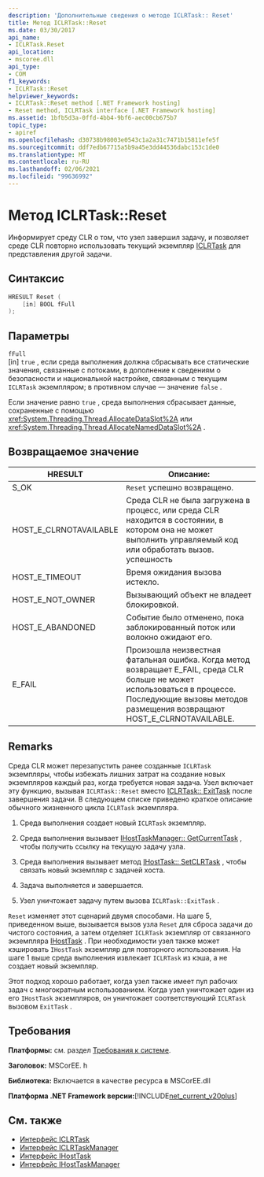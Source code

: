 ```yaml
---
description: 'Дополнительные сведения о методе ICLRTask:: Reset'
title: Метод ICLRTask::Reset
ms.date: 03/30/2017
api_name:
- ICLRTask.Reset
api_location:
- mscoree.dll
api_type:
- COM
f1_keywords:
- ICLRTask::Reset
helpviewer_keywords:
- ICLRTask::Reset method [.NET Framework hosting]
- Reset method, ICLRTask interface [.NET Framework hosting]
ms.assetid: 1bfb5d3a-0ffd-4bb4-9bf6-aec00cb675b7
topic_type:
- apiref
ms.openlocfilehash: d30738b98003e0543c1a2a31c7471b15811efe5f
ms.sourcegitcommit: ddf7edb67715a5b9a45e3dd44536dabc153c1de0
ms.translationtype: MT
ms.contentlocale: ru-RU
ms.lasthandoff: 02/06/2021
ms.locfileid: "99636992"
---
```

# <a name="iclrtaskreset-method"></a>Метод ICLRTask::Reset

Информирует среду CLR о том, что узел завершил задачу, и позволяет среде CLR повторно использовать текущий экземпляр [ICLRTask](iclrtask-interface.md) для представления другой задачи.  
  
## <a name="syntax"></a>Синтаксис  
  
```cpp  
HRESULT Reset (  
    [in] BOOL fFull  
);  
```  
  
## <a name="parameters"></a>Параметры  

 `fFull`  
 [in] `true` , если среда выполнения должна сбрасывать все статические значения, связанные с потоками, в дополнение к сведениям о безопасности и национальной настройке, связанным с текущим `ICLRTask` экземпляром; в противном случае — значение `false` .  
  
 Если значение равно `true` , среда выполнения сбрасывает данные, сохраненные с помощью <xref:System.Threading.Thread.AllocateDataSlot%2A> или <xref:System.Threading.Thread.AllocateNamedDataSlot%2A> .  
  
## <a name="return-value"></a>Возвращаемое значение  
  
|HRESULT|Описание:|  
|-------------|-----------------|  
|S_OK|`Reset` успешно возвращено.|  
|HOST_E_CLRNOTAVAILABLE|Среда CLR не была загружена в процесс, или среда CLR находится в состоянии, в котором она не может выполнить управляемый код или обработать вызов. успешность|  
|HOST_E_TIMEOUT|Время ожидания вызова истекло.|  
|HOST_E_NOT_OWNER|Вызывающий объект не владеет блокировкой.|  
|HOST_E_ABANDONED|Событие было отменено, пока заблокированный поток или волокно ожидают его.|  
|E_FAIL|Произошла неизвестная фатальная ошибка. Когда метод возвращает E_FAIL, среда CLR больше не может использоваться в процессе. Последующие вызовы методов размещения возвращают HOST_E_CLRNOTAVAILABLE.|  
  
## <a name="remarks"></a>Remarks  

 Среда CLR может перезапустить ранее созданные `ICLRTask` экземпляры, чтобы избежать лишних затрат на создание новых экземпляров каждый раз, когда требуется новая задача. Узел включает эту функцию, вызывая `ICLRTask::Reset` вместо [ICLRTask:: ExitTask](iclrtask-exittask-method.md) после завершения задачи. В следующем списке приведено краткое описание обычного жизненного цикла `ICLRTask` экземпляра.  
  
1. Среда выполнения создает новый `ICLRTask` экземпляр.  
  
2. Среда выполнения вызывает [IHostTaskManager:: GetCurrentTask](ihosttaskmanager-getcurrenttask-method.md) , чтобы получить ссылку на текущую задачу узла.  
  
3. Среда выполнения вызывает метод [IHostTask:: SetCLRTask](ihosttask-setclrtask-method.md) , чтобы связать новый экземпляр с задачей хоста.  
  
4. Задача выполняется и завершается.  
  
5. Узел уничтожает задачу путем вызова `ICLRTask::ExitTask` .  
  
 `Reset` изменяет этот сценарий двумя способами. На шаге 5, приведенном выше, вызывается вызов узла `Reset` для сброса задачи до чистого состояния, а затем отделяет `ICLRTask` экземпляр от связанного экземпляра [IHostTask](ihosttask-interface.md) . При необходимости узел также может кэшировать `IHostTask` экземпляр для повторного использования. На шаге 1 выше среда выполнения извлекает `ICLRTask` из кэша, а не создает новый экземпляр.  
  
 Этот подход хорошо работает, когда узел также имеет пул рабочих задач с многократным использованием. Когда узел уничтожает один из его `IHostTask` экземпляров, он уничтожает соответствующий `ICLRTask` вызовом `ExitTask` .  
  
## <a name="requirements"></a>Требования  

 **Платформы:** см. раздел [Требования к системе](../../get-started/system-requirements.md).  
  
 **Заголовок:** MSCorEE. h  
  
 **Библиотека:** Включается в качестве ресурса в MSCorEE.dll  
  
 **Платформа .NET Framework версии:**[!INCLUDE[net_current_v20plus](../../../../includes/net-current-v20plus-md.md)]  
  
## <a name="see-also"></a>См. также

- [Интерфейс ICLRTask](iclrtask-interface.md)
- [Интерфейс ICLRTaskManager](iclrtaskmanager-interface.md)
- [Интерфейс IHostTask](ihosttask-interface.md)
- [Интерфейс IHostTaskManager](ihosttaskmanager-interface.md)
